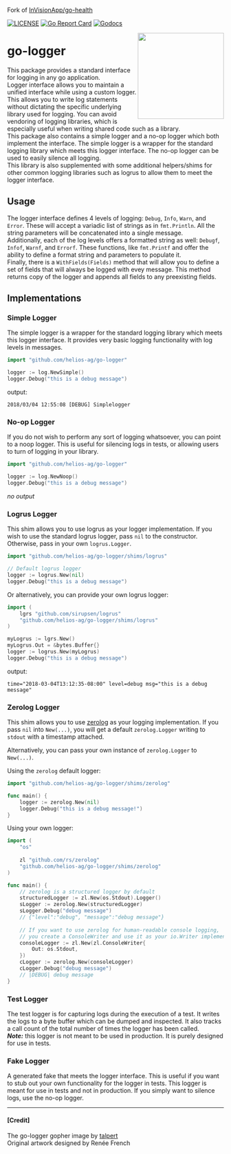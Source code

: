Fork of [InVisionApp/go-health](https://github.com/InVisionApp/go-logger)

[![LICENSE](https://img.shields.io/badge/license-MIT-orange.svg)](LICENSE)
[![Go Report Card](https://goreportcard.com/badge/github.com/helios-ag/go-logger)](https://goreportcard.com/report/github.com/helios-ag/go-logger)
[![Godocs](https://img.shields.io/badge/golang-documentation-blue.svg)](https://godoc.org/github.com/helios-ag/go-logger)



<img align="right" src="images/go-logger.svg" width="200">

# go-logger
This package provides a standard interface for logging in any go application.  
Logger interface allows you to maintain a unified interface while using a custom logger. This allows you to write log statements without dictating the specific underlying library used for logging. You can avoid vendoring of logging libraries, which is especially useful when writing shared code such as a library.  
This package also contains a simple logger and a no-op logger which both implement the interface. The simple logger is a wrapper for the standard logging library which meets this logger interface. The no-op logger can be used to easily silence all logging.  
This library is also supplemented with some additional helpers/shims for other common logging libraries such as logrus to allow them to meet the logger interface.

## Usage
The logger interface defines 4 levels of logging: `Debug`, `Info`, `Warn`, and `Error`. These will accept a variadic list of strings as in `fmt.Println`. All the string parameters will be concatenated into a single message.  
Additionally, each of the log levels offers a formatted string as well: `Debugf`, `Infof`, `Warnf`, and `Errorf`. These functions, like `fmt.Printf` and offer the ability to define a format string and parameters to populate it.  
Finally, there is a `WithFields(Fields)` method that will allow you to define a set of fields that will always be logged with evey message. This method returns copy of the logger and appends all fields to any preexisting fields.

## Implementations

### Simple Logger
The simple logger is a wrapper for the standard logging library which meets this logger interface. It provides very basic logging functionality with log levels in messages.

```go
import "github.com/helios-ag/go-logger"

logger := log.NewSimple()
logger.Debug("this is a debug message")
```
output:
```
2018/03/04 12:55:08 [DEBUG] Simplelogger
```

### No-op Logger
If you do not wish to perform any sort of logging whatsoever, you can point to a noop logger. This is useful for silencing logs in tests, or allowing users to turn of logging in your library.

```go
import "github.com/helios-ag/go-logger"

logger := log.NewNoop()
logger.Debug("this is a debug message")
```
_no output_

### Logrus Logger
This shim allows you to use logrus as your logger implementation. If you wish to use the standard logrus logger, pass `nil` to the constructor. Otherwise, pass in your own `logrus.Logger`.

```go
import "github.com/helios-ag/go-logger/shims/logrus"

// Default logrus logger
logger := logrus.New(nil)
logger.Debug("this is a debug message")
```

Or alternatively, you can provide your own logrus logger:
```go
import (
	lgrs "github.com/sirupsen/logrus"
	"github.com/helios-ag/go-logger/shims/logrus"
)

myLogrus := lgrs.New()
myLogrus.Out = &bytes.Buffer{} 
logger := logrus.New(myLogrus)
logger.Debug("this is a debug message")
```

output:
```
time="2018-03-04T13:12:35-08:00" level=debug msg="this is a debug message"
```

### Zerolog Logger
This shim allows you to use [zerolog](https://github.com/rs/zerolog) as your logging implementation.  If you pass `nil` into `New(...)`, 
you will get a default `zerolog.Logger` writing to `stdout` with a timestamp attached.

Alternatively, you can pass your own instance of `zerolog.Logger` to `New(...)`.

Using the `zerolog` default logger:
```go
import "github.com/helios-ag/go-logger/shims/zerolog"

func main() {
	logger := zerolog.New(nil)
    logger.Debug("this is a debug message!")
}

```

Using your own logger:
```go
import (
	"os"
	
	zl "github.com/rs/zerolog"
	"github.com/helios-ag/go-logger/shims/zerolog"
)

func main() {
	// zerolog is a structured logger by default
	structuredLogger := zl.New(os.Stdout).Logger()
	sLogger := zerolog.New(structuredLogger)
	sLogger.Debug("debug message")
	// {"level":"debug", "message":"debug message"}
	
	// If you want to use zerolog for human-readable console logging, 
	// you create a ConsoleWriter and use it as your io.Writer implementation
	consoleLogger := zl.New(zl.ConsoleWriter{
		Out: os.Stdout,
	})
	cLogger := zerolog.New(consoleLogger)
	cLogger.Debug("debug message")
	// |DEBUG| debug message
}
```

### Test Logger
The test logger is for capturing logs during the execution of a test. It writes the logs to a byte buffer which can be dumped and inspected. It also tracks a call count of the total number of times the logger has been called.  
**_Note:_** this logger is not meant to be used in production. It is purely designed for use in tests.

### Fake Logger
A generated fake that meets the logger interface. This is useful if you want to stub out your own functionality for the logger in tests. This logger is meant for use in tests and not in production. If you simply want to silence logs, use the no-op logger.

---

#### \[Credit\]
The go-logger gopher image by [talpert](https://github.com/talpert)  
Original artwork designed by Renée French
